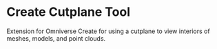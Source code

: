 # Create Cutplane Tool

Extension for Omniverse Create for using a cutplane to view interiors of meshes, models, and point clouds.
